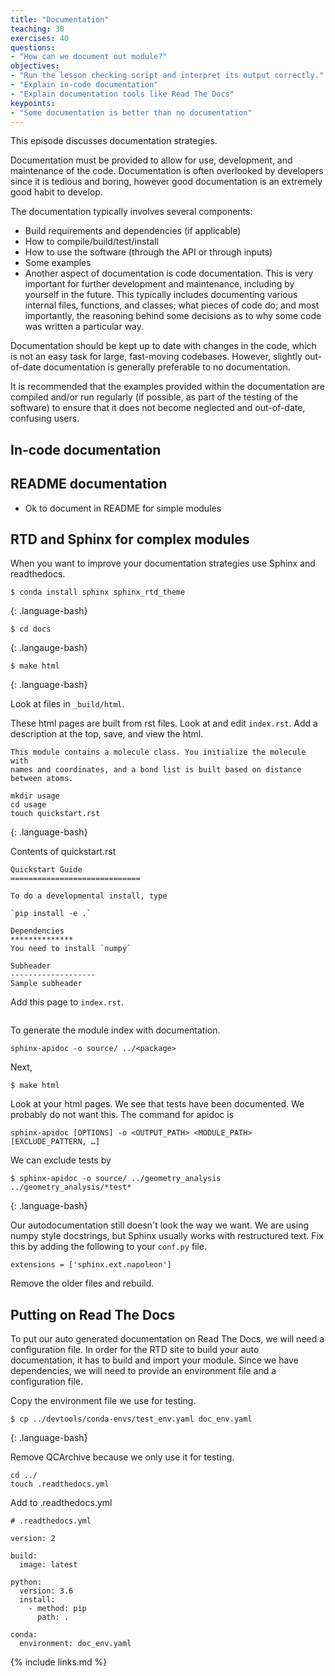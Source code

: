```yaml
---
title: "Documentation"
teaching: 30
exercises: 40
questions:
- "How can we document out module?"
objectives:
- "Run the lesson checking script and interpret its output correctly."
- "Explain in-code documentation"
- "Explain documentation tools like Read The Docs"
keypoints:
- "Some documentation is better than no documentation"
---
```


This episode discusses documentation strategies.

Documentation must be provided to allow for use, development, and maintenance
of the code. Documentation is often overlooked by developers since it is
tedious and boring, however good documentation is an extremely good habit to
develop.

The documentation typically involves several components:

 - Build requirements and dependencies (if applicable)
 - How to compile/build/test/install
 - How to use the software (through the API or through inputs)
 - Some examples
 - Another aspect of documentation is code documentation. This is very
important for further development and maintenance, including by yourself in the
future. This typically includes documenting various internal files, functions,
and classes; what pieces of code do; and most importantly, the reasoning behind
some decisions as to why some code was written a particular way.

Documentation should be kept up to date with changes in the code, which is not
an easy task for large, fast-moving codebases. However, slightly out-of-date
documentation is generally preferable to no documentation.

It is recommended that the examples provided within the documentation are
compiled and/or run regularly (if possible, as part of the testing of the
software) to ensure that it does not become neglected and out-of-date,
confusing users.

## In-code documentation

## README documentation

- Ok to document in README for simple modules

## RTD and Sphinx for complex modules

When you want to improve your documentation strategies use Sphinx and readthedocs.

~~~
$ conda install sphinx sphinx_rtd_theme 
~~~
{: .language-bash}

~~~
$ cd docs
~~~
{: .langauge-bash}

~~~
$ make html
~~~
{: .language-bash}

Look at files in `_build/html`.

These html pages are built from rst files. Look at and edit `index.rst`. Add a description at the top, save, and view the html.

~~~
This module contains a molecule class. You initialize the molecule with
names and coordinates, and a bond list is built based on distance
between atoms.
~~~

~~~
mkdir usage
cd usage
touch quickstart.rst
~~~
{: .language-bash}

Contents of quickstart.rst
~~~
Quickstart Guide
=============================

To do a developmental install, type

`pip install -e .`

Dependencies
**************
You need to install `numpy`

Subheader
-------------------
Sample subheader
~~~

Add this page to `index.rst`.

~~~

~~~

To generate the module index with documentation.

~~~
sphinx-apidoc -o source/ ../<package>
~~~

Next,

~~~
$ make html
~~~

Look at your html pages. We see that tests have been documented. We probably do not want this. The command for apidoc is

~~~
sphinx-apidoc [OPTIONS] -o <OUTPUT_PATH> <MODULE_PATH> [EXCLUDE_PATTERN, …]
~~~

We can exclude tests by

~~~
$ sphinx-apidoc -o source/ ../geometry_analysis ../geometry_analysis/*test*
~~~
{: .language-bash}

Our autodocumentation still doesn't look the way we want. We are using numpy style docstrings, but Sphinx usually works with restructured text. Fix this by adding the following to your `conf.py` file.

~~~
extensions = ['sphinx.ext.napoleon']
~~~

Remove the older files and rebuild.

## Putting on Read The Docs

To put our auto generated documentation on Read The Docs, we will need a configuration file. In order for the RTD site to build your auto documentation, it has to build and import your module. Since we have dependencies, we will need to provide an environment file and a configuration file.

Copy the environment file we use for testing.

~~~
$ cp ../devtools/conda-envs/test_env.yaml doc_env.yaml
~~~
{: .language-bash}

Remove QCArchive because we only use it for testing.

~~~
cd ../
touch .readthedocs.yml
~~~

Add to .readthedocs.yml

~~~
# .readthedocs.yml

version: 2

build:
  image: latest

python:
  version: 3.6
  install:
    - method: pip
      path: .

conda:
  environment: doc_env.yaml
~~~




{% include links.md %}
